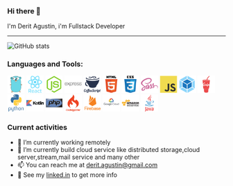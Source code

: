 ### Hi there 👋

I'm Derit Agustin, i'm Fullstack Developer

---

![GitHub stats](https://github-readme-stats.vercel.app/api?username=derit&show_icons=true)

### Languages and Tools:

<code><img src="https://raw.githubusercontent.com/devicons/devicon/master/icons/go/go-original.svg"   width="40" height="40"/></code>
<code><img src="https://raw.githubusercontent.com/devicons/devicon/master/icons/react/react-original-wordmark.svg" width="40" height="40"/></code>
<code><img src="https://raw.githubusercontent.com/devicons/devicon/master/icons/nodejs/nodejs-original.svg"   width="40" height="40"/></code>
<code><img src="https://raw.githubusercontent.com/devicons/devicon/master/icons/express/express-original-wordmark.svg" width="40" height="40"/></code>
<code><img src="https://raw.githubusercontent.com/devicons/devicon/master/icons/coffeescript/coffeescript-original-wordmark.svg" width="40" height="40"/></code>
<code><img src="https://raw.githubusercontent.com/devicons/devicon/master/icons/html5/html5-original-wordmark.svg" width="40" height="40"/></code>
<code><img src="https://raw.githubusercontent.com/devicons/devicon/master/icons/css3/css3-original-wordmark.svg" width="40" height="40"/></code>
<code><img src="https://raw.githubusercontent.com/devicons/devicon/master/icons/sass/sass-original.svg" width="40" height="40"/></code>
<code><img src="https://raw.githubusercontent.com/devicons/devicon/master/icons/javascript/javascript-original.svg" width="40" height="40"/></code>
<code><img src="https://raw.githubusercontent.com/devicons/devicon/master/icons/webpack/webpack-original.svg"  width="40" height="40"/></code>
<code><img src="https://raw.githubusercontent.com/devicons/devicon/master/icons/gulp/gulp-plain.svg" width="40" height="40"/></code>
<code><img src="https://raw.githubusercontent.com/devicons/devicon/master/icons/python/python-original-wordmark.svg"  width="40" height="40"/></code>
<code><img src="https://raw.githubusercontent.com/devicons/devicon/master/icons/kotlin/kotlin-original-wordmark.svg"  width="40" height="40"/></code>
<code><img src="https://raw.githubusercontent.com/devicons/devicon/master/icons/php/php-original.svg"  width="40" height="40"/></code>
<code><img src="https://raw.githubusercontent.com/devicons/devicon/master/icons/codeigniter/codeigniter-plain-wordmark.svg"  width="40" height="40"/></code>
<code><img src="https://raw.githubusercontent.com/devicons/devicon/master/icons/firebase/firebase-plain-wordmark.svg"  width="40" height="40"/></code>
<code><img src="https://raw.githubusercontent.com/devicons/devicon/master/icons/googlecloud/googlecloud-original-wordmark.svg"  width="40" height="40"/></code>
<code><img src="https://raw.githubusercontent.com/devicons/devicon/master/icons/amazonwebservices/amazonwebservices-original-wordmark.svg"  width="40" height="40"/></code>
<code><img src="https://raw.githubusercontent.com/devicons/devicon/master/icons/java/java-original-wordmark.svg"  width="40" height="40"/></code>

### Current activities

- 📁 I’m currently working remotely
- 🌱 I’m currently build cloud service like distributed storage,cloud server,stream,mail service and many other
- 📫 You can reach me at derit.agustin@gmail.com
- 📝 See my [linked.in](https://www.linkedin.com/in/derit/) to get more info

